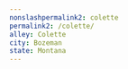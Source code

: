 ```yaml
---
﻿nonslashpermalink2: colette
permalink2: /colette/
alley: Colette
city: Bozeman
state: Montana
---
```

